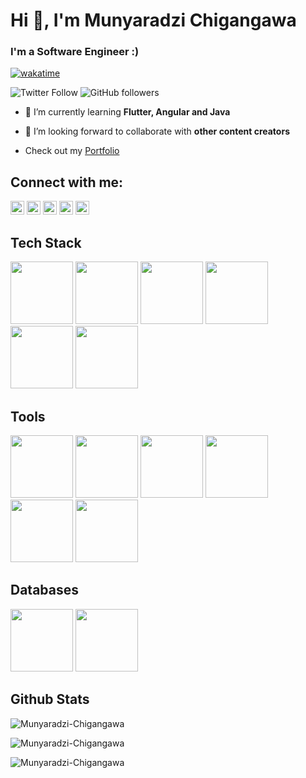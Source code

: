<h1 align ="left">Hi 👋, I'm Munyaradzi Chigangawa</h1>
<h3 align="left">I'm a Software Engineer :)</h3>

[![wakatime](https://wakatime.com/badge/user/f3bb4546-7f81-4f1f-8c74-ebf6e1c05a72.svg)](https://wakatime.com/@f3bb4546-7f81-4f1f-8c74-ebf6e1c05a72)

![Twitter Follow](https://img.shields.io/twitter/follow/mchigangawa?label=mchigangawa&logo=twitter&style=for-the-badge)
![GitHub followers](https://img.shields.io/github/followers/Munyaradzi-Chigangawa?logo=GitHub&style=for-the-badge)

- 🌱 I’m currently learning **Flutter, Angular and Java**

- 👯 I’m looking forward to collaborate with **other content creators**

- Check out my [Portfolio](https://munyaradzichigangawa-6e6a3.web.app/#/)

## Connect with me:
<p align="left"
<a href="https://wa.me/message/T6OSV4DL7Y2PB1" target="blank"><img src="https://cdn.jsdelivr.net/npm/simple-icons@3.0.1/icons/whatsapp.svg" alt="T6OSV4DL7Y2PB1" height="22" width="22" /></a>
<a href="https://twitter.com/mchigangawa" target="blank"><img src="https://cdn.jsdelivr.net/npm/simple-icons@3.0.1/icons/twitter.svg" alt="mchigangawa" height="22" width="22" /></a>
<a href="https://www.linkedin.com/in/munyaradzi-chigangawa-45170818b/" target="blank"><img src="https://cdn.jsdelivr.net/npm/simple-icons@3.0.1/icons/linkedin.svg" alt="Munyaradzi Chigangawa" height="22" width="22" /></a>
<a href="https://www.instagram.com/munyaradzichigangawa" target="blank"><img src="https://cdn.jsdelivr.net/npm/simple-icons@3.0.1/icons/instagram.svg" alt="Munyaradzi Chigangawa" height="22" width="22" /></a>
<a href="https://www.facebook.com/people/Munyaradzi-Chigangawa/100005882974770" target="blank"><img src="https://cdn.jsdelivr.net/npm/simple-icons@3.0.1/icons/facebook.svg" alt="Munyaradzi Chigangawa" height="22" width="22" /></a>
<br />

## Tech Stack

<p align="left">
  <img src= "https://www.vectorlogo.zone/logos/flutterio/flutterio-ar21.svg" width = "100" />
   <img src ="https://www.vectorlogo.zone/logos/kotlinlang/kotlinlang-ar21.svg" width = "100"/>
  <img src= "https://www.vectorlogo.zone/logos/springio/springio-ar21.svg" width= "100"/>
  <img src= "https://www.vectorlogo.zone/logos/python/python-ar21.svg" width = "100"/>
  <img src ="https://www.vectorlogo.zone/logos/angular/angular-ar21.svg" width = "100"/>
  <img src ="https://www.vectorlogo.zone/logos/java/java-ar21.svg" width = "100"/>
  
  
   ## Tools
  <p align="left">
  <img src = "https://www.vectorlogo.zone/logos/git-scm/git-scm-ar21.svg" width = "100"/>
   <img src ="https://www.vectorlogo.zone/logos/getpostman/getpostman-ar21.svg" width = "100"/>
   <img src ="https://www.vectorlogo.zone/logos/rabbitmq/rabbitmq-ar21.svg" width = "100"/>
   <img src ="https://www.vectorlogo.zone/logos/docker/docker-ar21.svg" width = "100"/>
   <img src ="https://www.vectorlogo.zone/logos/figma/figma-ar21.svg" width = "100"/>
   <img src ="https://www.vectorlogo.zone/logos/twilio/twilio-ar21.svg" width = "100"/>
  
  ## Databases
  <p align="left">
  <img src = "https://www.vectorlogo.zone/logos/mysql/mysql-ar21.svg" width = "100" />
  <img src="https://www.vectorlogo.zone/logos/firebase/firebase-ar21.svg" width="100"/>
  
  ## Github Stats
<p>
<img align="center" src="https://github-readme-stats.vercel.app/api/top-langs/?username=Munyaradzi-Chigangawa&layout=compact&hide=html" alt="Munyaradzi-Chigangawa"/>
</p>

<p>
<img align="center" src="https://github-readme-stats.vercel.app/api?username=Munyaradzi-Chigangawa&show_icons=true" alt="Munyaradzi-Chigangawa" />
</p>

 <p>
 <img align="center" src="https://github-readme-streak-stats.herokuapp.com/?user=Munyaradzi-Chigangawa&" alt="Munyaradzi-Chigangawa" />
 </p>
